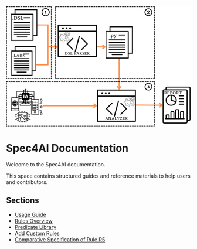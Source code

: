 ![Overview](static/AI-based%20system.png)

# Spec4AI Documentation

Welcome to the Spec4AI documentation.

This space contains structured guides and reference materials to help users and contributors.

## Sections

- [Usage Guide](docs/usage.md)
- [Rules Overview](docs/rules.md)
- [Predicate Library](docs/predicates.md)
- [Add Custom Rules](docs/add_rules.md)
- [Comparative Specification of Rule R5](docs/comparaison_other_dsl.md)


